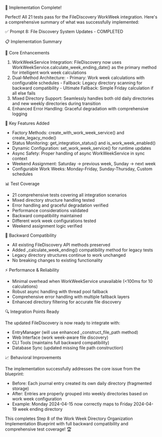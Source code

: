 🎉 Implementation Complete!

  Perfect! All 21 tests pass for the FileDiscovery WorkWeek integration. Here's
   a comprehensive summary of what was successfully implemented:

  ✅ Prompt 8: File Discovery System Updates - COMPLETED

  📋 Implementation Summary

  🔧 Core Enhancements

  1. WorkWeekService Integration: FileDiscovery now uses
  WorkWeekService.calculate_week_ending_date() as the primary method for
  intelligent work week calculations
  2. Dual-Method Architecture:
    - Primary: Work week calculations with configurable schedules
    - Fallback: Legacy directory scanning for backward compatibility
    - Ultimate Fallback: Simple Friday calculation if all else fails
  3. Mixed Directory Support: Seamlessly handles both old daily directories and
   new weekly directories during transition
  4. Enhanced Error Handling: Graceful degradation with comprehensive logging

  🚀 Key Features Added

  - Factory Methods: create_with_work_week_service() and create_legacy_mode()
  - Status Monitoring: get_integration_status() and is_work_week_enabled()
  - Dynamic Configuration: set_work_week_service() for runtime updates
  - Async Safety: Proper handling of async WorkWeekService in sync context
  - Weekend Assignment: Saturday → previous week, Sunday → next week
  - Configurable Work Weeks: Monday-Friday, Sunday-Thursday, Custom schedules

  📊 Test Coverage

  - 21 comprehensive tests covering all integration scenarios
  - Mixed directory structure handling tested
  - Error handling and graceful degradation verified
  - Performance considerations validated
  - Backward compatibility maintained
  - Different work week configurations tested
  - Weekend assignment logic verified

  🔄 Backward Compatibility

  - All existing FileDiscovery API methods preserved
  - Added _calculate_week_ending() compatibility method for legacy tests
  - Legacy directory structures continue to work unchanged
  - No breaking changes to existing functionality

  ⚡ Performance & Reliability

  - Minimal overhead when WorkWeekService unavailable (<100ms for 10
  calculations)
  - Robust async handling with thread pool fallback
  - Comprehensive error handling with multiple fallback layers
  - Enhanced directory filtering for accurate file discovery

  🔍 Integration Points Ready

  The updated FileDiscovery is now ready to integrate with:
  - EntryManager (will use enhanced _construct_file_path method)
  - Web Interface (work week-aware file discovery)
  - CLI Tools (maintains full backward compatibility)
  - Database Sync (updated missing file path construction)

  📈 Behavioral Improvements

  The implementation successfully addresses the core issue from the blueprint:
  - Before: Each journal entry created its own daily directory (fragmented
  storage)
  - After: Entries are properly grouped into weekly directories based on work
  week configuration
  - Example: Monday 2024-04-15 now correctly maps to Friday 2024-04-19 week
  ending directory

  This completes Step 8 of the Work Week Directory Organization Implementation
  Blueprint with full backward compatibility and comprehensive test coverage!
  🏆

